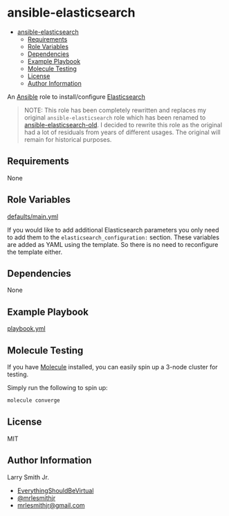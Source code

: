 # ansible-elasticsearch

<!-- TOC -->

- [ansible-elasticsearch](#ansible-elasticsearch)
  - [Requirements](#requirements)
  - [Role Variables](#role-variables)
  - [Dependencies](#dependencies)
  - [Example Playbook](#example-playbook)
  - [Molecule Testing](#molecule-testing)
  - [License](#license)
  - [Author Information](#author-information)

<!-- /TOC -->

An [Ansible](https://www.ansible.com) role to install/configure [Elasticsearch](https://www.elastic.co/products/elasticsearch)

> NOTE: This role has been completely rewritten and replaces my original
> `ansible-elasticsearch` role which has been renamed to [ansible-elasticsearch-old](https://github.com/mrlesmithjr/ansible-elasticsearch-old.git).
> I decided to rewrite this role as the original had a lot of residuals from years
> of different usages. The original will remain for historical purposes.

## Requirements

None

## Role Variables

[defaults/main.yml](defaults/main.yml)

If you would like to add additional Elasticsearch parameters you only need to add
them to the `elasticsearch_configuration:` section. These variables are added as
YAML using the template. So there is no need to reconfigure the template either.

## Dependencies

None

## Example Playbook

[playbook.yml](playbook.yml)

## Molecule Testing

If you have [Molecule](https://github.com/metacloud/molecule) installed, you
can easily spin up a 3-node cluster for testing.

Simply run the following to spin up:

```bash
molecule converge
```

## License

MIT

## Author Information

Larry Smith Jr.

- [EverythingShouldBeVirtual](http://everythingshouldbevirtual.com)
- [@mrlesmithjr](https://www.twitter.com/mrlesmithjr)
- [mrlesmithjr@gmail.com](mailto:mrlesmithjr@gmail.com)
